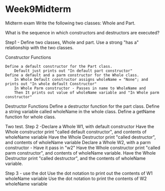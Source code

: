 # Week9Midterm

Midterm exam
Write the following two classes:  Whole and Part.

What is the sequence in which constructors and destructors are executed?

Step1 -	Define two classes, Whole and part.  Use a strong "has a" relationship with the two classes.

Constructor Functions

	Define a default constructor for the Part class.
		Default just prints out "In default part constructor"
	Define a default and a parm constructor for the Whole class.
		In Whole Default constructor assigns wholeName = "None"; and prints out "In whole default Constructor" 
		In Whole Parm constructor - Passes in name to WholeName and
		Then It prints out value of wholeName variable and "In Whole parm constructor"

Destructor Functions
	Define a destructor function for the part class.
	Define a string variable called wholeName in the whole class.
	Define a getName function for whole class.

Two test.
Step 2 -Declare a Whole W1, with default constructor 
    	Have the Whole constructor print "called default constructor", and contents of wholeName variable
    	Have the Whole Destructor print "called destructor", and contents of wholeName variable
	Declare a Whole W2, with a parm constructor - Have it pass in "w2"
    	Have the Whole constructor print "called parm constructor", and contents of wholeName variable.
    	Have the Whole Destructor print "called destructor", and the contents of wholeName variable.


Step 3 - use the dot 
	Use the dot notation to print out the contents of W1 wholeName variable
	Use the dot notation to print the contents of W2 wholeName variable
